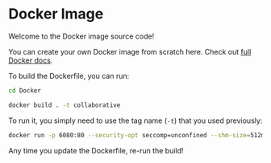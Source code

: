 # Docker Image

Welcome to the Docker image source code!

You can create your own Docker image from scratch here. Check out [full Docker docs](https://github.com/armlabstanford/collaborative-robotics/wiki/Docker-Quickstart).



To build the Dockerfile, you can run:


```sh
cd Docker

docker build . -t collaborative 

```

To run it, you simply need to use the tag name (`-t`) that you used previously:

```sh
docker run -p 6080:80 --security-opt seccomp=unconfined --shm-size=512m -v <computer-path>:<docker-path> collaborative
```

Any time you update the Dockerfile, re-run the build!

